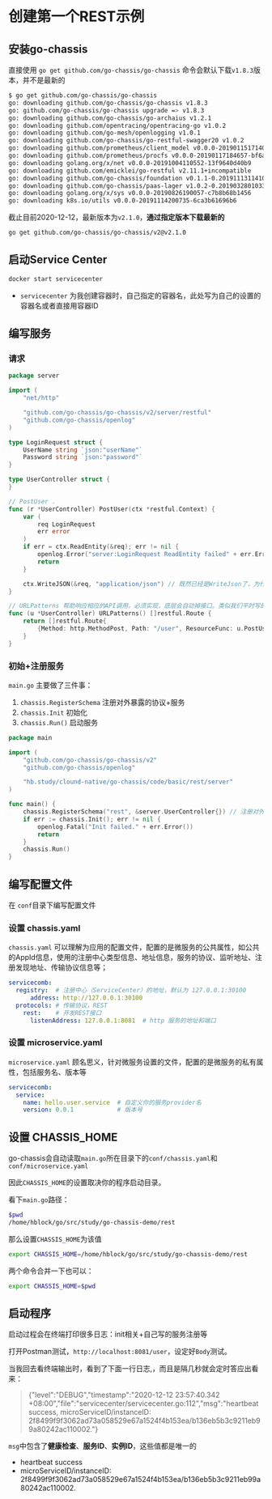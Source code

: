 # 创建第一个REST示例

## 安装go-chassis

直接使用 `go get github.com/go-chassis/go-chassis` 命令会默认下载`v1.8.3`版本，并不是最新的

```sh
$ go get github.com/go-chassis/go-chassis
go: downloading github.com/go-chassis/go-chassis v1.8.3
go: github.com/go-chassis/go-chassis upgrade => v1.8.3
go: downloading github.com/go-chassis/go-archaius v1.2.1
go: downloading github.com/opentracing/opentracing-go v1.0.2
go: downloading github.com/go-mesh/openlogging v1.0.1
go: downloading github.com/go-chassis/go-restful-swagger20 v1.0.2
go: downloading github.com/prometheus/client_model v0.0.0-20190115171406-56726106282f
go: downloading github.com/prometheus/procfs v0.0.0-20190117184657-bf6a532e95b1
go: downloading golang.org/x/net v0.0.0-20191004110552-13f9640d40b9
go: downloading github.com/emicklei/go-restful v2.11.1+incompatible
go: downloading github.com/go-chassis/foundation v0.1.1-0.20191113114104-2b05871e9ec4
go: downloading github.com/go-chassis/paas-lager v1.0.2-0.20190328010332-cf506050ddb2
go: downloading golang.org/x/sys v0.0.0-20190826190057-c7b8b68b1456
go: downloading k8s.io/utils v0.0.0-20191114200735-6ca3b61696b6
```

截止目前2020-12-12，最新版本为`v2.1.0`，**通过指定版本下载最新的**
```sh
go get github.com/go-chassis/go-chassis/v2@v2.1.0
```

## 启动Service Center


```sh
docker start servicecenter
```
- `servicecenter` 为我创建容器时，自己指定的容器名，此处写为自己的设置的容器名或者直接用容器ID

## 编写服务
### 请求
```go
package server

import (
	"net/http"

	"github.com/go-chassis/go-chassis/v2/server/restful"
	"github.com/go-chassis/openlog"
)

type LoginRequest struct {
	UserName string `json:"userName"`
	Password string `json:"password"`
}

type UserController struct {
}

// PostUser .
func (r *UserController) PostUser(ctx *restful.Context) {
	var (
		req LoginRequest
		err error
	)
	if err = ctx.ReadEntity(&req); err != nil {
		openlog.Error("server:LoginRequest ReadEntity failed" + err.Error())
		return
	}

	ctx.WriteJSON(&req, "application/json") // 既然已经是WriteJson了，为什么还要指定Content-Type类型？
}

// URLPatterns 帮助响应相应的API调用，必须实现，底层会自动掉接口。类似我们平时写的在RegisterHandle中设置路由
func (u *UserController) URLPatterns() []restful.Route {
	return []restful.Route{
		{Method: http.MethodPost, Path: "/user", ResourceFunc: u.PostUser},
	}
}
```


### 初始+注册服务
`main.go` 主要做了三件事：

1. `chassis.RegisterSchema` 注册对外暴露的协议+服务
2. `chassis.Init` 初始化
3. `chassis.Run()` 启动服务
```go
package main

import (
	"github.com/go-chassis/go-chassis/v2"
	"github.com/go-chassis/openlog"

	"hb.study/clound-native/go-chassis/code/basic/rest/server"
)

func main() {
	chassis.RegisterSchema("rest", &server.UserController{}) // 注册对外暴露的协议+服务
	if err := chassis.Init(); err != nil {
		openlog.Fatal("Init failed." + err.Error())
		return
	}
	chassis.Run()
}
```

## 编写配置文件
在 `conf`目录下编写配置文件

### 设置 chassis.yaml

`chassis.yaml` 可以理解为应用的配置文件，配置的是微服务的公共属性，如公共的AppId信息，使用的注册中心类型信息、地址信息，服务的协议、监听地址、注册发现地址、传输协议信息等；

```yaml
servicecomb:
  registry:  # 注册中心（ServiceCenter）的地址，默认为 127.0.0.1:30100 
      address: http://127.0.0.1:30100 
  protocols: # 传输协议，REST
    rest:    # 开发REST接口
      listenAddress: 127.0.0.1:8081  # http 服务的地址和端口
```
### 设置 microservice.yaml
`microservice.yaml` 顾名思义，针对微服务设置的文件，配置的是微服务的私有属性，包括服务名、版本等

```yaml
servicecomb:
  service:
	name: hello.user.service  # 自定义你的服务provider名
	version: 0.0.1            # 版本号
```
## 设置 CHASSIS_HOME
go-chassis会自动读取`main.go`所在目录下的`conf/chassis.yaml`和`conf/microservice.yaml`

因此`CHASSIS_HOME`的设置取决你的程序启动目录。

看下`main.go`路径：
```sh
$pwd 
/home/hblock/go/src/study/go-chassis-demo/rest
```

那么设置`CHASSIS_HOME`为该值
```sh
export CHASSIS_HOME=/home/hblock/go/src/study/go-chassis-demo/rest
```

两个命令合并一下也可以：
```sh
export CHASSIS_HOME=$pwd
```

## 启动程序


启动过程会在终端打印很多日志：init相关+自己写的服务注册等


打开Postman测试，`http://localhost:8081/user`，设定好`Body`测试。

当我回去看终端输出时，看到了下面一行日志,，而且是隔几秒就会定时答应出看来：

> {"level":"DEBUG","timestamp":"2020-12-12 23:57:40.342 +08:00","file":"servicecenter/servicecenter.go:112","msg":"heartbeat success, microServiceID/instanceID: 2f8499f9f3062ad73a058529e67a1524f4b153ea/b136eb5b3c9211eb99a80242ac110002."}

`msg`中包含了**健康检查**、**服务ID**、**实例ID**，这些值都是唯一的
- heartbeat success
- microServiceID/instanceID: 2f8499f9f3062ad73a058529e67a1524f4b153ea/b136eb5b3c9211eb99a80242ac110002.